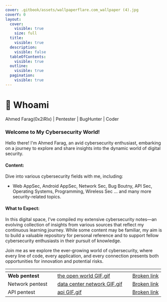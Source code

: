 ```yaml
---
cover: .gitbook/assets/wallpaperflare.com_wallpaper (4).jpg
coverY: 0
layout:
  cover:
    visible: true
    size: full
  title:
    visible: true
  description:
    visible: false
  tableOfContents:
    visible: true
  outline:
    visible: true
  pagination:
    visible: true
---
```


# 🧠 Whoami

Ahmed Farag(0x2iRIx) | Pentester | BugHunter | Coder

### Welcome to My Cybersecurity World! <a href="#welcome-to-my-cybersecurity-corner" id="welcome-to-my-cybersecurity-corner"></a>

Hello there! I'm Ahmed Farag, an avid cybersecurity enthusiast, embarking on a journey to explore and share insights into the dynamic world of digital security.

#### Content: <a href="#content" id="content"></a>

Dive into various cybersecurity fields with me, including:

* Web AppSec, Android AppSec, Network Sec, Bug Boutny, API Sec, Operating Systems, Programming, Wireless Sec ... and many more security-related topics.

#### What to Expect: <a href="#what-to-expect" id="what-to-expect"></a>

In this digital space, I’ve compiled my extensive cybersecurity notes—an evolving collection of insights from various sources that reflect my continuous learning journey. While some content may be familiar, my aim is to build a valuable repository for personal reference and to support fellow cybersecurity enthusiasts in their pursuit of knowledge.&#x20;

Join me as we explore the ever-growing world of cybersecurity, where every line of code, every application, and every connection presents both opportunities for innovation and potential risks.

<table data-view="cards"><thead><tr><th></th><th></th><th data-hidden data-card-cover data-type="files"></th><th data-hidden></th><th data-hidden data-card-target data-type="content-ref"></th></tr></thead><tbody><tr><td><strong>Web pentest</strong></td><td></td><td><a href=".gitbook/assets/the open world GIF.gif">the open world GIF.gif</a></td><td></td><td><a href="broken-reference">Broken link</a></td></tr><tr><td>Network pentest</td><td></td><td><a href=".gitbook/assets/data center network GIF.gif">data center network GIF.gif</a></td><td></td><td><a href="broken-reference">Broken link</a></td></tr><tr><td>API pentest</td><td></td><td><a href=".gitbook/assets/api GIF.gif">api GIF.gif</a></td><td></td><td><a href="broken-reference">Broken link</a></td></tr></tbody></table>
